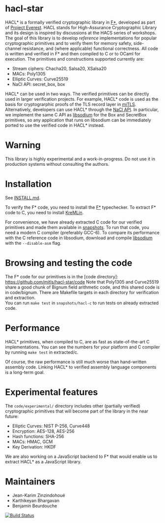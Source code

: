 hacl-star
=========

HACL* is a formally verified cryptographic library in [F\*], developed
as part of [Project Everest].  HACL
stands for High-Assurance Cryptographic Library and its design is
inspired by discussions at the HACS series of workshops.       The goal of
this library is to develop *reference* implementations for popular
cryptographic primitives and to verify them for memory safety,
side-channel resistance, and (where applicable) functional
correctness. All code is written and verified in F\* and
then compiled to C or to OCaml for execution. 
The primitives and constructions supported currently are:

* Stream ciphers: Chacha20, Salsa20, XSalsa20
* MACs: Poly1305
* Elliptic Curves: Curve25519
* NaCl API: secret_box, box

HACL* can be used in two ways. The verified primitives can be directly
used in larger verification projects.  For example, HACL* code is used
as the basis for cryptograrphic proofs of the TLS record layer in
[miTLS].  Alternatively, developers can use HACL* through the [NaCl API]. 
In particular, we implement the same C API as [libsodium] for the
Box and SecretBox primitives, so any application that runs on
libsodium can be immediately ported to use the verified code in HACL*
instead. 

[F\*]: https://github.com/FStarLang/FStar/
[miTLS]: https://github.com/mitls/mitls-star
[NaCl API]: https://nacl.cr.yp.to/
[libsodium]: https://github.com/jedisct1/libsodium
[Project Everest]: https://github.com/project-everest

# Warning

This library is highly experimental and a work-in-progress. Do not use
it in production systems without consulting the authors.

# Installation

See [INSTALL.md].

To verify the F\* code, you need to install the [F\*] typechecker.
To extract F\* code to C, you need to install [KreMLin].

For convenience, we have already extracted C code for our verified
primitives and made them available in [snapshots].  To run that code,
you need a modern C compiler (preferably GCC-6).  To compare its
performance with the C reference code in libsodium, download and
compile [libsodium] with the `--disable-asm` flag.

[INSTALL.md]: https://github.com/mitls/hacl-star/INSTALL.md
[KreMLin]: https://github.com/FStarLang/kremlin
[snapshots]: https://github.com/mitls/hacl-star/snapshots/hacl-c
[libsodium]: https://github.com/jedisct1/libsodium

# Browsing and testing the code

The F\* code for our primitives is in the [code directory]:
https://github.com/mitls/hacl-star/code Note that Poly1305 and
Curve25519 share a good chunk of Bignum field arithmetic code, and
this shared code is in code/bignum.  There are Makefile targets in
each directory for verification and extraction.  
You can run `make test` in `snapshots/hacl-c` to run tests on already
extracted code.

# Performance

HACL* primitives, when compiled to C, are as fast as state-of-the-art
C implementations. You can see the numbers for your platform and C compiler
by running `make test` in extracted/c.

Of course, the raw performance is still much worse than hand-written
assembly code.  Linking HACL* to verified assembly language components
is a long-term goal.


# Experimental features

The `code/experimental/` directory includes other (partially verified) cryptographic primitives that will become part of the library in the near future:
* Elliptic Curves: NIST P-256, Curve448
* Encryption: AES-128, AES-256
* Hash functions: SHA-256
* MACs: HMAC, GCM
* Key Derivation: HKDF

We are also working on a JavaScript backend to F* that would enable us to extract HACL* as a JavaScript library.

# Maintainers

* Jean-Karim Zinzindohoué
* Karthikeyan Bhargavan
* Benjamin Beurdouche

[![Build Status](https://travis-ci.org/mitls/hacl-star.svg?branch=master)](https://travis-ci.org/mitls/hacl-star)
